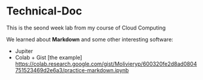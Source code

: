 # Technical-Doc
This is the seond week lab from my course of Cloud Computing 


We learned about **Markdown** and some other interesting software:

* Jupiter
* Colab + Gist [the example]  https://colab.research.google.com/gist/Molivieryp/600320fe2d8ad0804751523469d2e6a3/practice-markdown.ipynb
